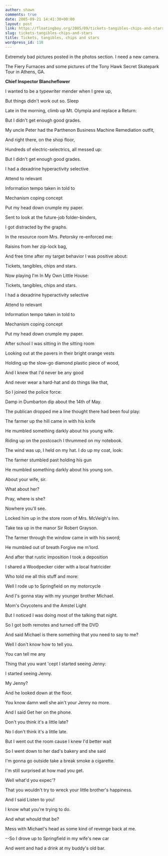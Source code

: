 ```yaml
---
author: shawn
comments: true
date: 2005-09-21 14:41:30+00:00
layout: post
link: https://floatingboy.org/2005/09/tickets-tangibles-chips-and-stars/
slug: tickets-tangibles-chips-and-stars
title: Tickets, tangibles, chips and stars
wordpress_id: 110
---
```


Extremely bad pictures posted in the photos section. I need a new camera.

The Fiery Furnaces and some pictures of the Tony Hawk Secret Skatepark Tour in Athens, GA.

**Chief Inspector Blancheflower**

I wanted to be a typewriter mender when I grew up,

But things didn't work out so. Sleep

Late in the morning, climb up Mt. Olympia and replace a Return:

But I didn't get enough good grades.

My uncle Peter had the Parthenon Business Machine Remediation outfit,

And right there, on the shop floor,

Hundreds of electric-selectrics, all messed up:

But I didn't get enough good grades.

I had a dexadrine hyperactivity selective

Attend to relevant

Information tempo taken in told to

Mechanism coping concept

Put my head down crumple my paper.

Sent to look at the future-job folder-binders,

I got distracted by the graphs.

In the resource room Mrs. Petorsky re-enforced me:

Raisins from her zip-lock bag,

And free time after my target behavior I was positive about:

Tickets, tangibles, chips and stars.

Now playing I'm In My Own Little House:

Tickets, tangibles, chips and stars.

I had a dexadrine hyperactivity selective

Attend to relevant

Information tempo taken in told to

Mechanism coping concept

Put my head down crumple my paper.

After school I was sitting in the sitting room

Looking out at the pavers in their bright orange vests

Holding up the slow-go diamond plastic piece of wood,

And I knew that I'd never be any good

And never wear a hard-hat and do things like that,

So I joined the police force:

Damp in Dumbarton dip about the 14th of May.

The publican dropped me a line thought there had been foul play:

The farmer up the hill came in with his knife

He mumbled something darkly about his young wife.

Riding up on the postcoach I thrummed on my notebook.

The wind was up, I held on my hat. I do up my coat, look:

The farmer stumbled past holding his gun

He mumbled something darkly about his young son.

About your wife, sir.

What about her?

Pray, where is she?

Nowhere you'll see.

Locked him up in the store room of Mrs. McVeigh's Inn.

Take tea up in the manor Sir Robert Grayson.

The farmer through the window came in with his sword;

He mumbled out of breath Forgive me m'lord.

And after that rustic imposition I took a deposition

I shared a Woodpecker cider with a local fratricider

Who told me all this stuff and more:

Well I rode up to Springfield on my motorcycle

And I's gonna stay with my younger brother Michael.

Mom's Oxycotens and the Amstel Light

But I noticed I was doing most of the talking that night.

So I got both remotes and turned off the DVD

And said Michael is there something that you need to say to me?

Well I don't know how to tell you.

You can tell me any

Thing that you want 'cept I started seeing Jenny:

I started seeing Jenny.

My Jenny?

And he looked down at the floor.

You know damn well she ain't your Jenny no more.

And I said Get her on the phone.

Don't you think it's a little late?

No I don't think it's a little late.

But I went out the room cause I knew I'd better wait

So I went down to her dad's bakery and she said

I'm gonna go outside take a break smoke a cigarette.

I'm still surprised at how mad you get.

Well what'd you expec'?

That you wouldn't try to wreck your little brother's happiness.

And I said Listen to you!

I know what you're trying to do.

And what whould that be?

Mess with Michael's head as some kind of revenge back at me.

--So I drove up to Springfield in my wife's new car

And went and had a drink at my buddy's old bar.
